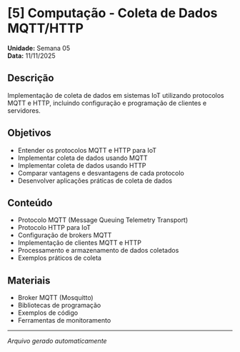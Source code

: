 # [5] Computação - Coleta de Dados MQTT/HTTP

**Unidade:** Semana 05  
**Data:** 11/11/2025

## Descrição
Implementação de coleta de dados em sistemas IoT utilizando protocolos MQTT e HTTP, incluindo configuração e programação de clientes e servidores.

## Objetivos
- Entender os protocolos MQTT e HTTP para IoT
- Implementar coleta de dados usando MQTT
- Implementar coleta de dados usando HTTP
- Comparar vantagens e desvantagens de cada protocolo
- Desenvolver aplicações práticas de coleta de dados

## Conteúdo
- Protocolo MQTT (Message Queuing Telemetry Transport)
- Protocolo HTTP para IoT
- Configuração de brokers MQTT
- Implementação de clientes MQTT e HTTP
- Processamento e armazenamento de dados coletados
- Exemplos práticos de coleta

## Materiais
- Broker MQTT (Mosquitto)
- Bibliotecas de programação
- Exemplos de código
- Ferramentas de monitoramento

---
*Arquivo gerado automaticamente*
